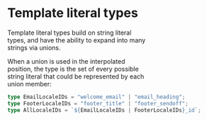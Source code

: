 # Template literal types  

Template literal types build on string literal  
types, and have the ability to expand into many  
strings via unions.  

When a union is used in the interpolated  
position, the type is the set of every possible  
string literal that could be represented by each  
union member:  

```typescript
type EmailLocaleIDs = "welcome_email" | "email_heading";
type FooterLocaleIDs = "footer_title" | "footer_sendoff";
type AllLocaleIDs = `${EmailLocaleIDs | FooterLocaleIDs}_id`;
```

